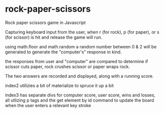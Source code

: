 # rock-paper-scissors
Rock paper scissors game in Javascript

Capturing keyboard input from the user, when r (for rock), p (for paper), or s (for scissor) is hit and release the game will run.

using math.floor and math.random a random number between 0 & 2 will be generated to generate the "computer's" response in kind.

the responses from user and "computer" are compared to determine if scissor cuts paper, rock crushes scissor or paper wraps rock.

The two answers are recorded and displayed, along with a running score.

index2 utilizies a bit of materialize to spruce it up a bit

index3 has separate divs for computer score, user score, wins and losses, all utlizing p tags and the get element by id command to update the board when the user enters a relevant key stroke
